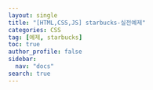 ```yaml
---
layout: single
title: "[HTML,CSS,JS] starbucks-실전예제"
categories: CSS
tag: [예제, starbucks]
toc: true
author_profile: false
sidebar:
  nav: "docs"
search: true
---
```

